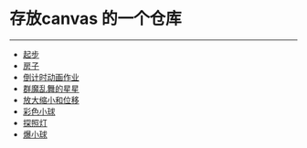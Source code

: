 ﻿# 存放canvas 的一个仓库 
<hr>

* [起步 ](https://catsugar.github.io/Learn-canvas/canvas-0/start.html)
* [房子 ](https://catsugar.github.io/Learn-canvas/canvas-0/house.html)
* [倒计时动画作业](https://catsugar.github.io/Learn-canvas/canvas-1/time.html)
* [群魔乱舞的星星](https://catsugar.github.io/Learn-canvas/canvas-3/canvas-3.html)
* [放大缩小和位移](https://catsugar.github.io/Learn-canvas/canvas-4/canvas-4.html)
* [彩色小球](https://catsugar.github.io/Learn-canvas/canvas-7/canvas-7.html)
* [探照灯](https://catsugar.github.io/Learn-canvas/canvas-8/canvas-8.html)
* [爆小球](https://catsugar.github.io/Learn-canvas/canvas-9/canvas-9.html)